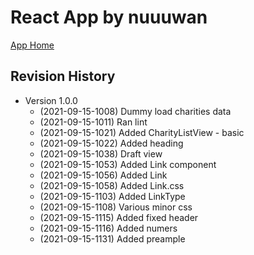 # React App by nuuuwan

[App Home](https://nuuuwan.github.io/dhaana)

## Revision History

* Version 1.0.0
  *  (2021-09-15-1008) Dummy load charities data
  *  (2021-09-15-1011) Ran lint
  *  (2021-09-15-1021) Added CharityListView - basic
  *  (2021-09-15-1022) Added heading
  *  (2021-09-15-1038) Draft view
  *  (2021-09-15-1053) Added Link component
  *  (2021-09-15-1056) Added Link
  *  (2021-09-15-1058) Added Link.css
  *  (2021-09-15-1103) Added LinkType
  *  (2021-09-15-1108) Various minor css
  *  (2021-09-15-1115) Added fixed header
  *  (2021-09-15-1116) Added numers
  *  (2021-09-15-1131) Added preample
